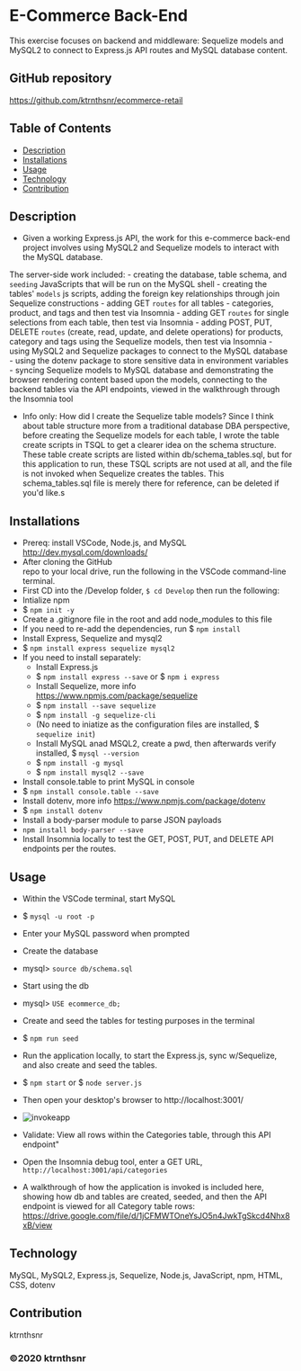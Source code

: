 # E-Commerce Back-End
This exercise focuses on backend and middleware: Sequelize models and MySQL2 to connect to Express.js API routes and MySQL database content.

## GitHub repository
https://github.com/ktrnthsnr/ecommerce-retail


## Table of Contents
* [Description](#description)
* [Installations](#installations)
* [Usage](#usage)
* [Technology](#technology)
* [Contribution](#contribution)

## Description
- Given a working Express.js API, the work for this e-commerce back-end project involves using MySQL2 and Sequelize models to interact with the MySQL database. 

The server-side work included:
    - creating the database, table schema, and `seeding` JavaScripts that will be run on the MySQL shell
    - creating the tables' `models` js scripts, adding the foreign key relationships through join Sequelize constructions
    - adding GET `routes` for all tables - categories, product, and tags and then test via Insomnia
    - adding GET `routes` for single selections from each table, then test via Insomnia
    - adding POST, PUT, DELETE `routes` (create, read, update, and delete operations) for products, category and tags using the Sequelize models, then test via Insomnia
    - using MySQL2 and Sequelize packages to connect to the MySQL database
    - using the dotenv package to store sensitive data in environment variables
    - syncing Sequelize models to MySQL database and demonstrating the browser rendering content based upon the models, connecting to the backend tables via the API endpoints, viewed in the walkthrough through the Insomnia tool

- Info only: How did I create the Sequelize table models? Since I think about table structure more from a traditional database DBA perspective, before creating the Sequelize models for each table, I wrote the table create scripts in TSQL to get a clearer idea on the schema structure. These table create scripts are listed within db/schema_tables.sql, but for this application to run, these TSQL scripts are not used at all, and the file is not invoked when Sequelize creates the tables. This schema_tables.sql file is merely there for reference, can be deleted if you'd like.s

## Installations
- Prereq: install VSCode, Node.js, and MySQL http://dev.mysql.com/downloads/
- After cloning the GitHub repo to your local drive, run the following in the VSCode command-line terminal. 
- First CD into the /Develop folder, `$ cd Develop` then run the following:
- Intialize npm
- $ `npm init -y`
- Create a .gitignore file in the root and add node_modules to this file
- If you need to re-add the dependencies, run $ `npm install`
- Install Express, Sequelize and mysql2
- $ `npm install express sequelize mysql2`
- If you need to install separately:
    - Install Express.js
    - $ `npm install express --save` or $ `npm i express`
    - Install Sequelize, more info https://www.npmjs.com/package/sequelize
    - $ `npm install --save sequelize`
    - $ `npm install -g sequelize-cli`
    - (No need to iniatize as the configuration files are installed, $ `sequelize init`)
    - Install MySQL anad MSQL2, create a pwd, then afterwards verify installed, $ `mysql --version`
    - $ `npm install -g mysql`
    - $ `npm install mysql2 --save`
- Install console.table to print MySQL in console
- $ `npm install console.table --save`
- Install dotenv, more info https://www.npmjs.com/package/dotenv
- $ `npm install dotenv`
- Install a body-parser module to parse JSON payloads
- `npm install body-parser --save`
- Install Insomnia locally to test the GET, POST, PUT, and DELETE API endpoints per the routes.


## Usage
- Within the VSCode terminal, start MySQL
-   $ `mysql -u root -p`
- Enter your MySQL password when prompted

- Create the database 
-   mysql> `source db/schema.sql`

- Start using the db
-   mysql> `USE ecommerce_db;`

- Create and seed the tables for testing purposes in the terminal
-   $ `npm run seed`

- Run the application locally, to start the Express.js, sync w/Sequelize, and also create and seed the tables.
-   $ `npm start` or $ `node server.js`

- Then open your desktop's browser to http://localhost:3001/
- ![invokeapp](./img/<insert>.jpg "Start application")

- Validate: View all rows within the Categories table, through this API endpoint"
- Open the Insomnia debug tool, enter a GET URL, `http://localhost:3001/api/categories`

- A walkthrough of how the application is invoked is included here, showing how db and tables are created, seeded, and then the API endpoint is viewed for all Category table rows:
https://drive.google.com/file/d/1jCFMWTOneYsJO5n4JwkTgSkcd4Nhx8xB/view

## Technology
MySQL, MySQL2, Express.js, Sequelize, Node.js, JavaScript, npm, HTML, CSS, dotenv

## Contribution
ktrnthsnr

### ©️2020 ktrnthsnr
